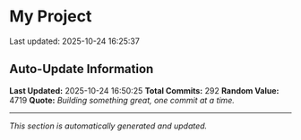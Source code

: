 # My Project


Last updated: 2025-10-24 16:25:37











































































































































































































































































































































































































































































































































































































































































































## Auto-Update Information

**Last Updated:** 2025-10-24 16:50:25
**Total Commits:** 292
**Random Value:** 4719
**Quote:** _Building something great, one commit at a time._

---
_This section is automatically generated and updated._